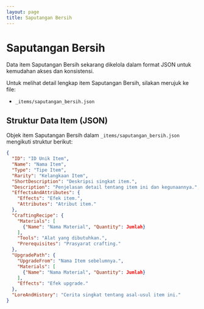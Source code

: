 ```yaml
---
layout: page
title: Saputangan Bersih
---
```

# Saputangan Bersih

Data item Saputangan Bersih sekarang dikelola dalam format JSON untuk kemudahan akses dan konsistensi.

Untuk melihat detail lengkap item Saputangan Bersih, silakan merujuk ke file:
*   `_items/saputangan_bersih.json`

## Struktur Data Item (JSON)

Objek item Saputangan Bersih dalam `_items/saputangan_bersih.json` mengikuti struktur berikut:

```json
{
  "ID": "ID Unik Item",
  "Name": "Nama Item",
  "Type": "Tipe Item",
  "Rarity": "Kelangkaan Item",
  "ShortDescription": "Deskripsi singkat item.",
  "Description": "Penjelasan detail tentang item ini dan kegunaannya.",
  "EffectsAndAttributes": {
    "Effects": "Efek item.",
    "Attributes": "Atribut item."
  },
  "CraftingRecipe": {
    "Materials": [
      {"Name": "Nama Material", "Quantity": Jumlah}
    ],
    "Tools": "Alat yang dibutuhkan.",
    "Prerequisites": "Prasyarat crafting."
  },
  "UpgradePath": {
    "UpgradeFrom": "Nama Item sebelumnya.",
    "Materials": [
      {"Name": "Nama Material", "Quantity": Jumlah}
    ],
    "Effects": "Efek upgrade."
  },
  "LoreAndHistory": "Cerita singkat tentang asal-usul item ini."
}
```
